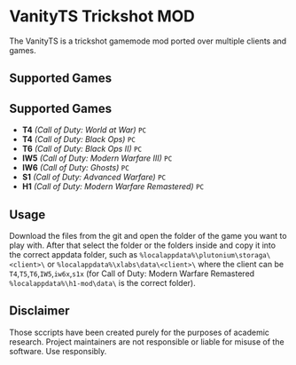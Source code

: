 
# VanityTS Trickshot MOD
The VanityTS is a trickshot gamemode mod ported over multiple clients and games. 

## Supported Games

## Supported Games
- **T4** *(Call of Duty: World at War)* `PC`
- **T4** *(Call of Duty: Black Ops)* `PC`
- **T6** *(Call of Duty: Black Ops II)* `PC`
- **IW5** *(Call of Duty: Modern Warfare III)* `PC` 
- **IW6** *(Call of Duty: Ghosts)* `PC` 
- **S1** *(Call of Duty: Advanced Warfare)* `PC` 
- **H1** *(Call of Duty: Modern Warfare Remastered)* `PC` 

## Usage
Download the files from the git and open the folder of the game you want to play with. After that select the folder or the folders inside and copy it into the correct appdata folder, such as `%localappdata%\plutonium\storaga\<client>\` or `%localappdata%\xlabs\data\<client>\` where the client can be `T4`,`T5`,`T6`,`IW5`,`iw6x`,`s1x` (for Call of Duty: Modern Warfare Remastered `%localappdata%\h1-mod\data\` is the correct folder).


## Disclaimer
Those sccripts have been created purely for the purposes of academic research. Project maintainers are not responsible or liable for misuse of the software. Use responsibly.

